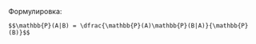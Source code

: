 Формулировка:
```spoiler-markdown
$$\mathbb{P}(A|B) = \dfrac{\mathbb{P}(A)\mathbb{P}(B|A)}{\mathbb{P}(B)}$$
```